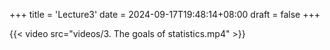+++
title = 'Lecture3'
date = 2024-09-17T19:48:14+08:00
draft = false
+++

{{< video src="videos/3. The goals of statistics.mp4" >}}